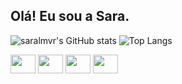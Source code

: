 ## Olá! Eu sou a Sara.
![saralmvr's GitHub stats](https://github-readme-stats.vercel.app/api?username=saralmvr&show_icons=true&theme=dracula)
![Top Langs](https://github-readme-stats.vercel.app/api/top-langs/?username=saralmvr&layout=compact&theme=dracula)

  <img align="center" height="30" width="40" src="https://cdn.jsdelivr.net/gh/devicons/devicon@latest/icons/python/python-original.svg" /> <img align="center" height="30" width="40" src="https://cdn.jsdelivr.net/gh/devicons/devicon@latest/icons/html5/html5-original.svg" /> <img align="center" height="30" width="40" src="https://cdn.jsdelivr.net/gh/devicons/devicon@latest/icons/css3/css3-original.svg" /> <img  align="center" height="30" width="40" src="https://cdn.jsdelivr.net/gh/devicons/devicon@latest/icons/javascript/javascript-original.svg" />


  
          
